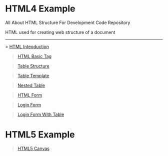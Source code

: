 # HTML4 Example
All About HTML Structure For Development Code  Repository

HTML used for creating web structure of a document
<hr>
> <a href="https://codewithpunit.github.io/html/html-basic-tag.html">HTML Inteoduction</a>
 
> <a href="https://codewithpunit.github.io/html/html-basic-tag.html">HTML Basic Tag</a>

> <a href="https://codewithpunit.github.io/html/table-structure.html">Table Structure</a>

> <a href="https://codewithpunit.github.io/html/table-template.html">Table Template</a>

> <a href="https://codewithpunit.github.io/html/nested-table.html">Nested Table</a>

> <a href="https://codewithpunit.github.io/html/form.html">HTML Form </a>

> <a href="https://codewithpunit.github.io/html/login.html">Login Form</a>

> <a href="https://codewithpunit.github.io/html/login1.html">Login Form With Table</a>

# HTML5 Example

> <a href="https://codewithpunit.github.io/canvas/">HTML5 Canvas</a>







